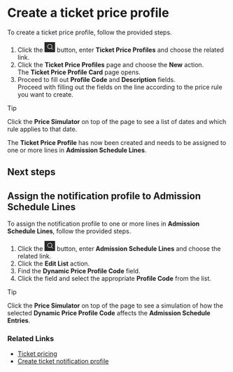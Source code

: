 # Create a ticket price profile

To create a ticket price profile, follow the provided steps.

1. Click the ![Lightbulb that opens the Tell Me feature](../../../images/Icons/Lightbulb_icon.png "Tell Me what you want to do") button, enter **Ticket Price Profiles** and choose the related link.
2. Click the **Ticket Price Profiles** page and choose the **New** action.       
The **Ticket Price Profile Card** page opens.
3. Proceed to fill out **Profile Code** and **Description** fields.        
    Proceed with filling out the fields on the line according to the price rule you want to create.

>[!Tip]
>Click the **Price Simulator** on top of the page to see a list of dates and which rule applies to that date.

The **Ticket Price Profile** has now been created and needs to be assigned to one or more lines in **Admission Schedule Lines**.

## Next steps

## Assign the notification profile to Admission Schedule Lines

To assign the notification profile to one or more lines in **Admission Schedule Lines**, follow the provided steps.

1. Click the ![Lightbulb that opens the Tell Me feature](../../../images/Icons/Lightbulb_icon.png "Tell Me what you want to do") button, enter **Admission Schedule Lines** and choose the related link.
2. Click the **Edit List** action.
3. Find the **Dynamic Price Profile Code** field.
4. Click the field and select the appropriate **Profile Code** from the list.

>[!Tip]
>Click the **Price Simulator** on top of the page to see a simulation of how the selected **Dynamic Price Profile Code** affects the **Admission Schedule Entries**.

### Related Links

- [Ticket pricing](../explanation/TicketPricing.md)
- [Create ticket notification profile](CreateNotificationProfile.md)